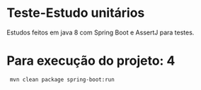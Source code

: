 # Teste-Estudo unitários #

Estudos feitos em java 8 com Spring Boot e AssertJ para testes.

# Para execução do projeto: 4

```
 mvn clean package spring-boot:run
```
